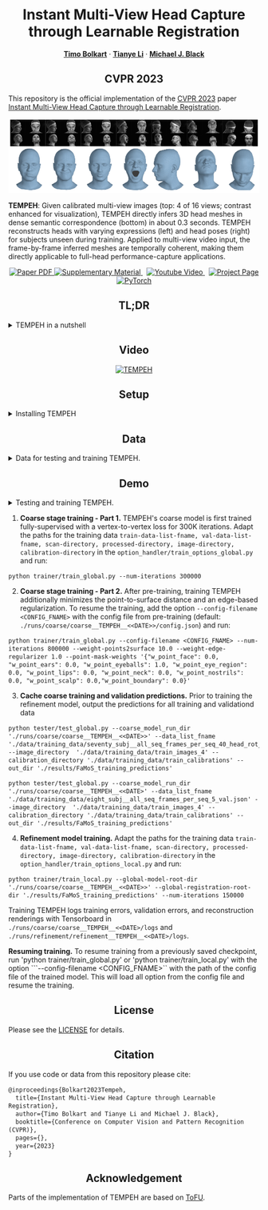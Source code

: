 <h1 align="center">Instant Multi-View Head Capture through Learnable Registration</h1>

<p align="center">
  <a href="https://sites.google.com/site/bolkartt"><strong>Timo Bolkart</strong></a>
  ·
  <a href="https://tianyeli.github.io/"><strong>Tianye Li</strong></a>    
  ·
  <a href="https://ps.is.tuebingen.mpg.de/person/black"><strong>Michael J. Black</strong></a>
</p>
<h2 align="center">CVPR 2023</h2>

This repository is the official implementation of the [CVPR 2023](https://cvpr2023.thecvf.com/) paper [Instant Multi-View Head Capture through Learnable Registration](TODO_ADD_LINK).   

<p>
  <p align="center"> 
  <img src="media/teaser.png">
  </p>
  <strong>TEMPEH</strong>: Given calibrated multi-view images (top: 4 of 16 views; contrast enhanced for visualization), TEMPEH directly infers 3D head meshes in dense semantic correspondence (bottom) in about 0.3 seconds. TEMPEH reconstructs heads with varying expressions (left) and head poses (right) for subjects unseen during training. Applied to multi-view video input, the frame-by-frame inferred meshes are temporally coherent, making them directly applicable to full-head performance-capture applications.   
</p>

<p align="center">
  <a href='https://ps.is.mpg.de/uploads_file/attachment/attachment/711/CVPR2023_Multiview_Face_Capture.pdf'>
    <img src='https://img.shields.io/badge/Paper-PDF-green?style=flat&logo=arXiv&logoColor=green' alt='Paper PDF'>
  </a> 
  <a href='https://ps.is.mpg.de/uploads_file/attachment/attachment/712/CVPR2023_Multiview_Face_Capture_supmat.pdf'>
    <img src='https://img.shields.io/badge/Paper-PDF-green?style=flat&logo=arXiv&logoColor=green' alt='Supplementary Material'>
  </a>     
  <a href='TODO_ADD_YOUTUBE_LINK' style='padding-left: 0.5rem;'>
    <img src='https://img.shields.io/badge/Youtube-Video-red?style=flat&logo=youtube&logoColor=red' alt='Youtube Video'>
  </a>
  <a href='https://tempeh.is.tue.mpg.de/index.html' style='padding-left: 0.5rem;'>
    <img src='https://img.shields.io/badge/Project-Page-blue?style=flat&logo=Google%20chrome&logoColor=blue' alt='Project Page'>
  </a>
  <a href="https://pytorch.org/get-started/locally/"><img alt="PyTorch" src="https://img.shields.io/badge/PyTorch-ee4c2c?logo=pytorch&logoColor=white"></a>
</p>

<h2 align="center">TL;DR</h2>

<details>
<summary>TEMPEH in a nutshell</summary>

- TEMPEH reconstructs **3D heads in semantic correspondence** (i.e., in [FLAME](https://flame.is.tue.mpg.de/) mesh topology) directly from **calibrated multi-view images**.
- Predicting one head takes about **0.3 seconds**.
- TEMPEH leverages [ToFu's](https://tianyeli.github.io/tofu/paper.pdf) **volumetric feature sampling framework**.
- **Self-supervised training from scans** overcomes ambiguous correspondence across subjects and imperfect correspondence across expressions.
- A spatial transformer module **localizes the head in the feature volume**, which enables the handling of a large capture volumes by focusing on the region of interest.
- A **surface-aware feature fusion** accounts for self-occlusions.
</details>

<h2 align="center">Video</h2>

<div align="center">
  <a href="https://youtu.be/XceCxf_GyW4" target="_blank">
    <img src="https://img.youtube.com/vi/XceCxf_GyW4/0.jpg" alt="TEMPEH" width="480" style="height: auto;" />
  </a>
</div>


<h2 align="center">Setup</h2>

<details>
<summary>Installing TEMPEH</summary>

TEMPEH is tested in a Python 3.7 environment with PyTorch 1.12.1 for CUDA 11.6.

Set up and activate virtual environment:
```
mkdir <your_home_dir>/.virtualenvs
python3.7 -m venv <your_home_dir>/.virtualenvs/TEMPEH

cd TEMPEH
source <your_home_dir>/.virtualenvs/TEMPEH/bin/activate
```

Adjust the pip version (higher pip versions result in errors in the later [MPI-IS/mesh](https://github.com/MPI-IS/mesh) installation) and append the current working directory:
```
pip install -U pip==22.0.4
echo $(pwd) >> <your_home_dir>/.virtualenvs/TEMPEH/lib/python3.7/site-packages/tempeh.pth
```

Install a [PyTorch](https://pytorch.org/get-started/locally/) and [Kaolin](https://github.com/NVIDIAGameWorks/kaolin) version that suit you. We tested with PyTorch 1.12.1 and Kaolin 1.13.
```
pip install torch==1.12.1+cu116 torchvision==0.13.1+cu116 torchaudio==0.12.1 --extra-index-url https://download.pytorch.org/whl/cu116
pip install kaolin==0.13.0 -f https://nvidia-kaolin.s3.us-east-2.amazonaws.com/torch-1.12.1_cu116.html
```

Install mesh processing libraries from [MPI-IS/mesh](https://github.com/MPI-IS/mesh) within the virtual environment.

Install the liegroups:
```
cd modules/liegroups && python setup.py install && cd -
```

Install the remaining requirements with:
```
pip install -r requirements.txt
```
</details>


<h2 align="center">Data</h2>

<details>
<summary>Data for testing and training TEMPEH. </summary>

#### Data for testing

Fetch the pre-trained TEMPEH coarse (700 MB) and refinement models (600 MB) with:
```
./fetch_TEMPEH_models.sh
```
Running this will download the models into './data/downloads' and then extract them to './runs/coarse' and './runs/refinement'.

For downloading a small test set containing the data shown in the paper, run:
```
./fetch_test_subset.sh
```
Running this will download the data into './data/downloads' and then extract the data to './data/test_data_subset'.

For downloading the entire FaMoS test dataset (18 GB), run:
```
./fetch_test_data.sh
```
Running this will download the data into './data/downloads' and then extract the data to './data/test_data'. The archives are extrated with [7z](https://www.7-zip.org/) which must be installed prior to running the script. 

#### Data for training

For downloading the FaMoS training dataset (images: 194 GB, scans: 205 GB, registrations: 86 GB), run:
```
./fetch_training_data.sh
```
Running this will download the training data into './data/downloads' (default) and then extract the data to './data/training_data' (default). 
To specifify different download and data directories, edit the 'fetch_training_data.sh' script. Extracting all data requires about 500 GB of disk space. 
After running the script, ensure that all data packages are successfully downloaded, and that the extraction of the data was successful. 

To download only images, scans, or registrations, run either of the following:
```
./fetch_training_image.sh
./fetch_training_scans.sh
./fetch_registrations.sh
```

</details>


<h2 align="center">Demo</h2>

<details>
<summary>Testing and training TEMPEH. </summary>

TEMPEH predicts 3D faces from multi-view images in two stages, a coarse stage followed by a geometry refinement. 


#### Testing

For testing on the small test set, run for the coarse stage inference:
```
python tester/test_global.py --coarse_model_run_dir './runs/coarse/coarse__TEMPEH_final' --data_list_fname './data/test_data_subset/paper_test_frames.json' --image_directory './data/test_data_subset/test_subset_images_4' --calibration_directory './data/test_data_subset/test_subset_calibrations' --out_dir './results/FaMoS_test_subset/coarse__TEMPEH_final'
```
and for the geometry refinement:
```
python tester/test_local.py --refinement_model_run_dir './runs/refinement/refinement_TEMPEH_final' --data_list_fname './data/test_data_subset/paper_test_frames.json' --coarse_prediction_root_dir './results/FaMoS_test_subset/coarse__TEMPEH_final' --image_directory './data/test_data_subset/test_subset_images_4' --calibration_directory './data/test_data_subset/test_subset_calibrations' --out_dir './results/FaMoS_test_subset/refinement__TEMPEH_final'
```

#### Training

</details>

1) **Coarse stage training - Part 1.** 
TEMPEH's coarse model is first trained fully-supervised with a vertex-to-vertex loss for 300K iterations. 
Adapt the paths for the training data ```train-data-list-fname, val-data-list-fname, scan-directory, processed-directory, image-directory, calibration-directory``` in the ```option_handler/train_options_global.py``` and run:
```
python trainer/train_global.py --num-iterations 300000
```
2) **Coarse stage training - Part 2.**
After pre-training, training TEMPEH additionally minimizes the point-to-surface distance and an edge-based regularization. 
To resume the training, add the option ```--config-filename <CONFIG_FNAME>``` with the config file from pre-training (default: ```./runs/coarse/coarse__TEMPEH__<<DATE>>/config.json```) and run:
```
python trainer/train_global.py --config-filename <CONFIG_FNAME> --num-iterations 800000 --weight-points2surface 10.0 --weight-edge-regularizer 1.0 --point-mask-weights '{"w_point_face": 0.0, "w_point_ears": 0.0, "w_point_eyeballs": 1.0, "w_point_eye_region": 0.0, "w_point_lips": 0.0, "w_point_neck": 0.0, "w_point_nostrils": 0.0, "w_point_scalp": 0.0,"w_point_boundary": 0.0}'
```

3) **Cache coarse training and validation predictions.**
Prior to training the refinement model, output the predictions for all training and validationd data
```
python tester/test_global.py --coarse_model_run_dir './runs/coarse/coarse__TEMPEH__<<DATE>>' --data_list_fname './data/training_data/seventy_subj__all_seq_frames_per_seq_40_head_rot_120_train.json' --image_directory  './data/training_data/train_images_4' --calibration_directory './data/training_data/train_calibrations' --out_dir './results/FaMoS_training_predictions'
```

```
python tester/test_global.py --coarse_model_run_dir './runs/coarse/coarse__TEMPEH__<<DATE>' --data_list_fname './data/training_data/eight_subj__all_seq_frames_per_seq_5_val.json' --image_directory  './data/training_data/train_images_4' --calibration_directory './data/training_data/train_calibrations' --out_dir './results/FaMoS_training_predictions'
```

4) **Refinement model training.**
Adapt the paths for the training data ```train-data-list-fname, val-data-list-fname, scan-directory, processed-directory, image-directory, calibration-directory``` in the ```option_handler/train_options_local.py``` and run:
```
python trainer/train_local.py --global-model-root-dir './runs/coarse/coarse__TEMPEH__<<DATE>>' --global-registration-root-dir './results/FaMoS_training_predictions' --num-iterations 150000
```

Training TEMPEH logs training errors, validation errors, and reconstruction renderings with Tensorboard in ```./runs/coarse/coarse__TEMPEH__<<DATE>/logs``` and ```./runs/refinement/refinement__TEMPEH__<<DATE>/logs```.

**Resuming training.**
To resume training from a previously saved checkpoint, run 'python trainer/train_global.py' or 'python trainer/train_local.py' with the option ```--config-filename <CONFIG_FNAME>`` with the path of the config file of the trained model. 
This will load all option from the config file and resume the training. 


<h2 align="center">License</h2>

Please see the [LICENSE](https://tempeh.is.tue.mpg.de/license.html) for details. 


<h2 align="center">Citation</h2>

If you use code or data from this repository please cite:

```commandline
@inproceedings{Bolkart2023Tempeh,
  title={Instant Multi-View Head Capture through Learnable Registration},
  author={Timo Bolkart and Tianye Li and Michael J. Black},
  booktitle={Conference on Computer Vision and Pattern Recognition (CVPR)},
  pages={},
  year={2023}
}
```

<h2 align="center">Acknowledgement</h2>

Parts of the implementation of TEMPEH are based on [ToFU](https://github.com/tianyeli/tofu). 